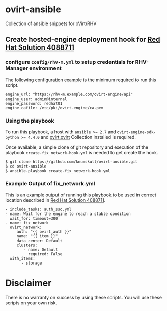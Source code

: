 # ovirt-ansible
Collection of ansible snippets for oVirt/RHV


## Create hosted-engine deployment hook for [Red Hat Solution 4088711](https://access.redhat.com/solutions/4088711)

### configure `config/rhv-m.yml` to setup credentials for RHV-Manager environment
The following configuration example is the minimum required to run this script.

```
engine_url: "https://rhv-m.example.com/ovirt-engine/api"
engine_user: admin@internal
engine_password: redhat01
engine_cafile: /etc/pki/ovirt-engine/ca.pem
```

### Using the playbook
To run this playbook, a host with `ansible >= 2.7` and `ovirt-engine-sdk-python >= 4.4.0` and [ovirt.ovirt](https://galaxy.ansible.com/ovirt/ovirt) Collection installed is required. 

Once available, a simple clone of git repository and execution of the playbook `create-fix_network-hook.yml` is needed to get create the hook.

```
$ git clone https://github.com/knumskull/ovirt-ansible.git
$ cd ovirt-ansible
$ ansible-playbook create-fix_network-hook.yml
```


### Example Output of fix_network.yml
This is an example output of running this playbook to be used in correct location described in [Red Hat Solution 4088711](https://access.redhat.com/solutions/4088711).

```
- include_tasks: auth_sso.yml
- name: Wait for the engine to reach a stable condition
  wait_for: timeout=300
- name: fix network
  ovirt_network:
     auth: "{{ ovirt_auth }}"
     name: "{{ item }}"
     data_center: Default
     clusters:
        - name: Default
          required: False
  with_items:
       - storage
 ```


# Disclaimer
There is no warranty on success by using these scripts. You will use these scripts on your own risk.
